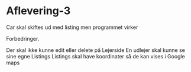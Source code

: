 # Aflevering-3

Car skal skiftes ud med listing men programmet virker

Forbedringer.

Der skal ikke kunne edit eller delete på Lejerside
En udlejer skal kunne se sine egne Listings
Listings skal have koordinater så de kan vises i Google maps
